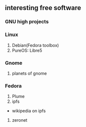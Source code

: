 ## interesting free software
### GNU high projects

### Linux
1. Debian(Fedora toolbox)
1. PureOS: Libre5

### Gnome
1. planets of gnome

### Fedora
1. Plume
1. ipfs
  - wikipedia on ipfs
1. zeronet  
